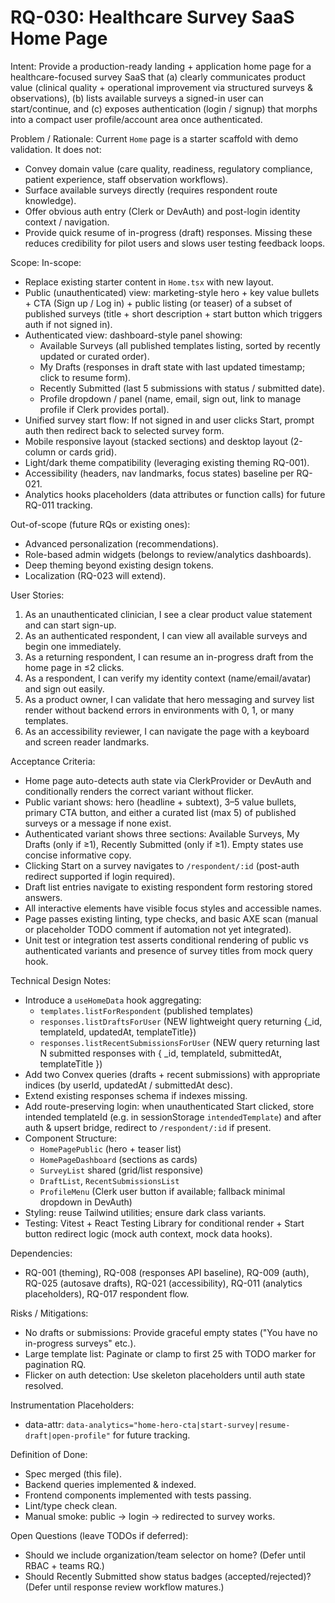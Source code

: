 # RQ-030: Healthcare Survey SaaS Home Page

Intent:
Provide a production-ready landing + application home page for a healthcare-focused survey SaaS that (a) clearly communicates product value (clinical quality + operational improvement via structured surveys & observations), (b) lists available surveys a signed-in user can start/continue, and (c) exposes authentication (login / signup) that morphs into a compact user profile/account area once authenticated.

Problem / Rationale:
Current `Home` page is a starter scaffold with demo validation. It does not:

- Convey domain value (care quality, readiness, regulatory compliance, patient experience, staff observation workflows).
- Surface available surveys directly (requires respondent route knowledge).
- Offer obvious auth entry (Clerk or DevAuth) and post-login identity context / navigation.
- Provide quick resume of in-progress (draft) responses.
  Missing these reduces credibility for pilot users and slows user testing feedback loops.

Scope:
In-scope:

- Replace existing starter content in `Home.tsx` with new layout.
- Public (unauthenticated) view: marketing-style hero + key value bullets + CTA (Sign up / Log in) + public listing (or teaser) of a subset of published surveys (title + short description + start button which triggers auth if not signed in).
- Authenticated view: dashboard-style panel showing:
  - Available Surveys (all published templates listing, sorted by recently updated or curated order).
  - My Drafts (responses in draft state with last updated timestamp; click to resume form).
  - Recently Submitted (last 5 submissions with status / submitted date).
  - Profile dropdown / panel (name, email, sign out, link to manage profile if Clerk provides portal).
- Unified survey start flow: If not signed in and user clicks Start, prompt auth then redirect back to selected survey form.
- Mobile responsive layout (stacked sections) and desktop layout (2-column or cards grid).
- Light/dark theme compatibility (leveraging existing theming RQ-001).
- Accessibility (headers, nav landmarks, focus states) baseline per RQ-021.
- Analytics hooks placeholders (data attributes or function calls) for future RQ-011 tracking.

Out-of-scope (future RQs or existing ones):

- Advanced personalization (recommendations).
- Role-based admin widgets (belongs to review/analytics dashboards).
- Deep theming beyond existing design tokens.
- Localization (RQ-023 will extend).

User Stories:

1. As an unauthenticated clinician, I see a clear product value statement and can start sign-up.
2. As an authenticated respondent, I can view all available surveys and begin one immediately.
3. As a returning respondent, I can resume an in-progress draft from the home page in ≤2 clicks.
4. As a respondent, I can verify my identity context (name/email/avatar) and sign out easily.
5. As a product owner, I can validate that hero messaging and survey list render without backend errors in environments with 0, 1, or many templates.
6. As an accessibility reviewer, I can navigate the page with a keyboard and screen reader landmarks.

Acceptance Criteria:

- Home page auto-detects auth state via ClerkProvider or DevAuth and conditionally renders the correct variant without flicker.
- Public variant shows: hero (headline + subtext), 3–5 value bullets, primary CTA button, and either a curated list (max 5) of published surveys or a message if none exist.
- Authenticated variant shows three sections: Available Surveys, My Drafts (only if ≥1), Recently Submitted (only if ≥1). Empty states use concise informative copy.
- Clicking Start on a survey navigates to `/respondent/:id` (post-auth redirect supported if login required).
- Draft list entries navigate to existing respondent form restoring stored answers.
- All interactive elements have visible focus styles and accessible names.
- Page passes existing linting, type checks, and basic AXE scan (manual or placeholder TODO comment if automation not yet integrated).
- Unit test or integration test asserts conditional rendering of public vs authenticated variants and presence of survey titles from mock query hook.

Technical Design Notes:

- Introduce a `useHomeData` hook aggregating:
  - `templates.listForRespondent` (published templates)
  - `responses.listDraftsForUser` (NEW lightweight query returning {\_id, templateId, updatedAt, templateTitle})
  - `responses.listRecentSubmissionsForUser` (NEW query returning last N submitted responses with { \_id, templateId, submittedAt, templateTitle })
- Add two Convex queries (drafts + recent submissions) with appropriate indices (by userId, updatedAt / submittedAt desc).
- Extend existing responses schema if indexes missing.
- Add route-preserving login: when unauthenticated Start clicked, store intended templateId (e.g. in sessionStorage `intendedTemplate`) and after auth & upsert bridge, redirect to `/respondent/:id` if present.
- Component Structure:
  - `HomePagePublic` (hero + teaser list)
  - `HomePageDashboard` (sections as cards)
  - `SurveyList` shared (grid/list responsive)
  - `DraftList`, `RecentSubmissionsList`
  - `ProfileMenu` (Clerk user button if available; fallback minimal dropdown in DevAuth)
- Styling: reuse Tailwind utilities; ensure dark class variants.
- Testing: Vitest + React Testing Library for conditional render + Start button redirect logic (mock auth context, mock data hooks).

Dependencies:

- RQ-001 (theming), RQ-008 (responses API baseline), RQ-009 (auth), RQ-025 (autosave drafts), RQ-021 (accessibility), RQ-011 (analytics placeholders), RQ-017 respondent flow.

Risks / Mitigations:

- No drafts or submissions: Provide graceful empty states ("You have no in-progress surveys" etc.).
- Large template list: Paginate or clamp to first 25 with TODO marker for pagination RQ.
- Flicker on auth detection: Use skeleton placeholders until auth state resolved.

Instrumentation Placeholders:

- data-attr: `data-analytics="home-hero-cta|start-survey|resume-draft|open-profile"` for future tracking.

Definition of Done:

- Spec merged (this file).
- Backend queries implemented & indexed.
- Frontend components implemented with tests passing.
- Lint/type check clean.
- Manual smoke: public → login → redirected to survey works.

Open Questions (leave TODOs if deferred):

- Should we include organization/team selector on home? (Defer until RBAC + teams RQ.)
- Should Recently Submitted show status badges (accepted/rejected)? (Defer until response review workflow matures.)
